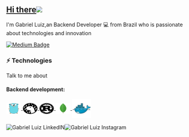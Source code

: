 <a href="">

## Hi there<img src="https://github.com/TheDudeThatCode/TheDudeThatCode/blob/master/Assets/Hi.gif" width="29px"> 

</a>

I'm Gabriel Luiz,an Backend Developer 💻  from Brazil who is passionate about technologies and innovation


[![Medium Badge](https://img.shields.io/badge/-Medium-000?style=flat-square&logo=Medium&logoColor=white&&link=https://medium.com/@gabrielluizsf)](https://medium.com/@gabrielluizsf)


### ⚡ Technologies

Talk to me about



#### Backend development: 

<div style="display: inline_block">
  
<a href="https://go.dev/">
  <img align="center" alt="GabrielLuiz-Golang" height="30" width="40" src="https://raw.githubusercontent.com/devicons/devicon/master/icons/go/go-original.svg">
  </a>
  
 <a href="https://deno.com/">
  <img align="center" alt="GabrielLuiz-Deno" height="30" width="40" src="https://raw.githubusercontent.com/devicons/devicon/master/icons/denojs/denojs-original.svg">
 </a>
  
  <a href="https://www.rust-lang.org/pt-BR/">
  <img align="center" alt="GabrielLuiz-Rust" height="30" width="40" src="https://raw.githubusercontent.com/devicons/devicon/master/icons/rust/rust-original.svg">
  </a>   

  
  <a href="https://www.mongodb.com/">
  <img align="center" alt="GabrielLuiz-MongoDB" height="30" width="40" src="https://raw.githubusercontent.com/devicons/devicon/master/icons/mongodb/mongodb-original.svg">
  </a>

  <a href="https://www.docker.com/">
    <img align="center" alt="GabrielLuiz-Docker" height="50" width="50" src="https://raw.githubusercontent.com/devicons/devicon/master/icons/docker/docker-original.svg">
  </a>
  
    
</div>


<br>
<div>
  

</div>










<a href="https://www.linkedin.com/in/gabriel-luiz-devbackend">
  <img align="left" alt="Gabriel Luiz LinkedIN"  src="https://img.shields.io/badge/LinkedIn-0077B5?style=for-the-badge&logo=linkedin&logoColor=white"/>
</a>

<a href="https://www.instagram.com/gabrielluiz.dev/">
  <img align="left" alt="Gabriel Luiz Instagram"  src="https://img.shields.io/badge/Instagram-E4405F?style=for-the-badge&logo=instagram&logoColor=white"/>
</a>


